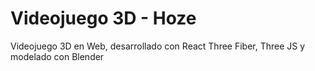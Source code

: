 # Videojuego 3D - Hoze
Videojuego 3D en Web, desarrollado con React Three Fiber, Three JS y modelado con Blender
